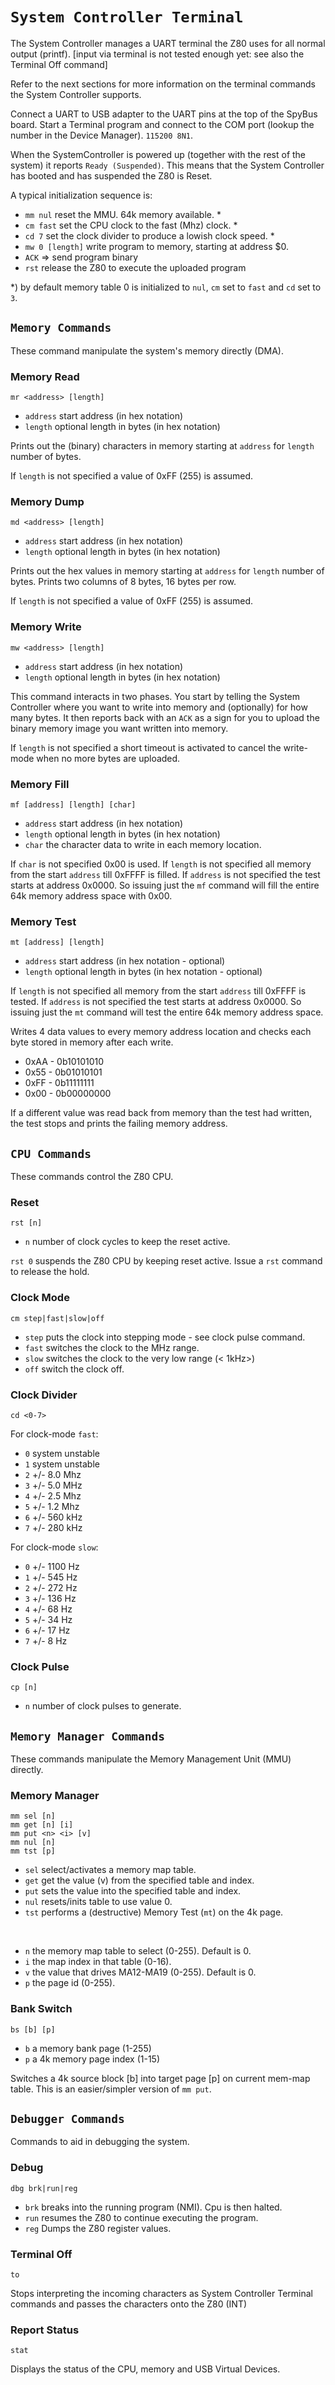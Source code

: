 # `System Controller Terminal`

The System Controller manages a UART terminal the Z80 uses for all normal output (printf).
[input via terminal is not tested enough yet: see also the Terminal Off command]

Refer to the next sections for more information on the terminal commands the System Controller supports.

Connect a UART to USB adapter to the UART pins at the top of the SpyBus board.
Start a Terminal program and connect to the COM port (lookup the number in the Device Manager).
`115200 8N1`.

When the SystemController is powered up (together with the rest of the system) it reports `Ready (Suspended)`. This means that the System Controller has booted and has suspended the Z80 is Reset.

A typical initialization sequence is:

* `mm nul` reset the MMU. 64k memory available. *
* `cm fast` set the CPU clock to the fast (Mhz) clock. *
* `cd 7` set the clock divider to produce a lowish clock speed. *
* `mw 0 [length]` write program to memory, starting at address $0.
* `ACK` => send program binary
* `rst` release the Z80 to execute the uploaded program

*) by default memory table 0 is initialized to `nul`, `cm` set to `fast` and `cd` set to `3`.

## `Memory Commands`

These command manipulate the system's memory directly (DMA).

### Memory Read

`mr <address> [length]`

* `address` start address (in hex notation)
* `length` optional length in bytes (in hex notation)

Prints out the (binary) characters in memory starting at `address` for `length` number of bytes.

If `length` is not specified a value of 0xFF (255) is assumed.

### Memory Dump

`md <address> [length]`

* `address` start address (in hex notation)
* `length` optional length in bytes (in hex notation)

Prints out the hex values in memory starting at `address` for `length` number of bytes.
Prints two columns of 8 bytes, 16 bytes per row.

If `length` is not specified a value of 0xFF (255) is assumed.

### Memory Write

`mw <address> [length]`

* `address` start address (in hex notation)
* `length` optional length in bytes (in hex notation)

This command interacts in two phases. You start by telling the System Controller where you want to write into memory and (optionally) for how many bytes. It then reports back with an `ACK` as a sign for you to upload the binary memory image you want written into memory.

If `length` is not specified a short timeout is activated to cancel the write-mode when no more bytes are uploaded.

### Memory Fill

`mf [address] [length] [char]`

* `address` start address (in hex notation)
* `length` optional length in bytes (in hex notation)
* `char` the character data to write in each memory location.

If `char` is not specified 0x00 is used.
If `length` is not specified all memory from the start `address` till 0xFFFF is filled.
If `address` is not specified the test starts at address 0x0000.
So issuing just the `mf` command will fill the entire 64k memory address space with 0x00.

### Memory Test

`mt [address] [length]`

* `address` start address (in hex notation - optional)
* `length` optional length in bytes (in hex notation - optional)

If `length` is not specified all memory from the start `address` till 0xFFFF is tested.
If `address` is not specified the test starts at address 0x0000.
So issuing just the `mt` command will test the entire 64k memory address space.

Writes 4 data values to every memory address location and checks each byte stored in memory after each write.

* 0xAA - 0b10101010
* 0x55 - 0b01010101
* 0xFF - 0b11111111
* 0x00 - 0b00000000

If a different value was read back from memory than the test had written, the test stops and prints the failing memory address.

## `CPU Commands`

These commands control the Z80 CPU.

### Reset

`rst [n]`

* `n` number of clock cycles to keep the reset active.

`rst 0` suspends the Z80 CPU by keeping reset active. Issue a `rst` command to release the hold.

### Clock Mode

`cm step|fast|slow|off`

* `step` puts the clock into stepping mode - see clock pulse command.
* `fast` switches the clock to the MHz range.
* `slow` switches the clock to the very low range (< 1kHz>)
* `off` switch the clock off.

### Clock Divider

`cd <0-7>`

For clock-mode `fast`:

* `0` system unstable
* `1` system unstable
* `2` +/- 8.0 Mhz
* `3` +/- 5.0 MHz
* `4` +/- 2.5 Mhz
* `5` +/- 1.2 Mhz
* `6` +/- 560 kHz
* `7` +/- 280 kHz

For clock-mode `slow`:

* `0` +/- 1100 Hz
* `1` +/- 545 Hz
* `2` +/- 272 Hz
* `3` +/- 136 Hz
* `4` +/- 68 Hz
* `5` +/- 34 Hz
* `6` +/- 17 Hz
* `7` +/- 8 Hz

### Clock Pulse

`cp [n]`

* `n` number of clock pulses to generate.

## `Memory Manager Commands`

These commands manipulate the Memory Management Unit (MMU) directly.

### Memory Manager

`mm sel [n]`<br/>
`mm get [n] [i]`<br/>
`mm put <n> <i> [v]`<br/>
`mm nul [n]`<br/>
`mm tst [p]`

* `sel` select/activates a memory map table.
* `get` get the value (v) from the specified table and index.
* `put` sets the value into the specified table and index.
* `nul` resets/inits table to use value 0.
* `tst` performs a (destructive) Memory Test (`mt`) on the 4k page.

<br/>

* `n` the memory map table to select (0-255). Default is 0.
* `i` the map index in that table (0-16).
* `v` the value that drives MA12-MA19 (0-255). Default is 0.
* `p` the page id (0-255).

### Bank Switch

`bs [b] [p]`

* `b` a memory bank page (1-255)
* `p` a 4k memory page index (1-15)

Switches a 4k source block [b] into target page [p] on current mem-map table. This is an easier/simpler version of `mm put`.

## `Debugger Commands`

Commands to aid in debugging the system.

### Debug

`dbg brk|run|reg`

* `brk` breaks into the running program (NMI). Cpu is then halted.
* `run` resumes the Z80 to continue executing the program.
* `reg` Dumps the Z80 register values.

### Terminal Off

`to`

Stops interpreting the incoming characters as System Controller Terminal commands and passes the characters onto the Z80 (INT)

### Report Status

`stat`

Displays the status of the CPU, memory and USB Virtual Devices.
